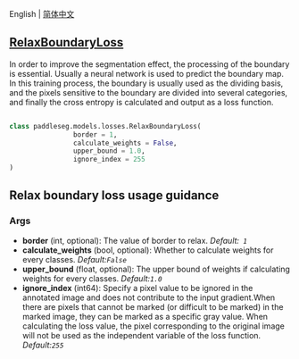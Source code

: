 English | [简体中文](RelaxBoundaryLoss_cn.md)
## [RelaxBoundaryLoss](../../../paddleseg/models/losses/decoupledsegnet_relax_boundary_loss.py)

In order to improve the segmentation effect, the processing of the boundary is essential. Usually a neural network is used to predict the boundary map. In this training process, the boundary is usually used as the dividing basis, and the pixels sensitive to the boundary are divided into several categories, and finally the cross entropy is calculated and output as a loss function.

```python

class paddleseg.models.losses.RelaxBoundaryLoss(
                border = 1,
                calculate_weights = False,
                upper_bound = 1.0,
                ignore_index = 255
)
```

## Relax boundary loss usage guidance

### Args
* **border**  (int, optional): The value of border to relax. *Default:`` 1``*
* **calculate_weights** (bool, optional): Whether to calculate weights for every classes. *Default:``False``*
* **upper_bound** (float, optional): The upper bound of weights if calculating weights for every classes. *Default:``1.0``*
* **ignore_index** (int64): Specify a pixel value to be ignored in the annotated image
            and does not contribute to the input gradient.When there are pixels that cannot be marked (or difficult to be marked) in the marked image, they can be marked as a specific gray value. When calculating the loss value, the pixel corresponding to the original image will not be used as the independent variable of the loss function. *Default:``255``*